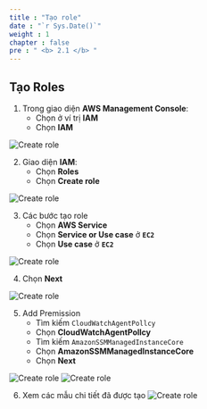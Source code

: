 ```yaml
---
title : "Tạo role"
date : "`r Sys.Date()`"
weight : 1
chapter : false
pre : " <b> 2.1 </b> "
---
```

## Tạo Roles

1. Trong giao diện **AWS Management Console**:
   - Chọn ở ví trị **IAM**
   - Chọn **IAM**

![Create role](/images/1/0001.png?featherlight=false&width=90pc)

2. Giao diện **IAM**:
   - Chọn **Roles**
   - Chọn **Create role**

![Create role](/images/1/0002.png?featherlight=false&width=90pc)

3. Các bước tạo role
   - Chọn **AWS Service**
   - Chọn **Service or Use case** ở **`EC2`**
   - Chọn **Use case** ở **`EC2`**

![Create role](/images/1/0003.png?featherlight=false&width=90pc)

4. Chọn **Next**

![Create role](/images/1/0003.png?featherlight=false&width=90pc)

5. Add Premission 
   - Tìm kiếm `CloudWatchAgentPollcy`
   - Chọn **CloudWatchAgentPollcy**
   - Tìm kiếm `AmazonSSMManagedInstanceCore`
   - Chọn **AmazonSSMManagedInstanceCore**
   - Chọn **Next**

![Create role](/images/1/0004.png?featherlight=false&width=90pc)
![Create role](/images/1/0005.png?featherlight=false&width=90pc)

6. Xem các mẫu chi tiết đã được tạo
![Create role](/images/1/0007.png?featherlight=false&width=90pc)

